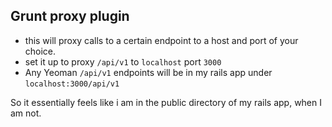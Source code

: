 ##  Grunt proxy plugin

- this will proxy calls to a certain endpoint to a host and port of your choice.
- set it up to proxy `/api/v1` to `localhost` port `3000`
- Any Yeoman `/api/v1` endpoints will be in my rails app under `localhost:3000/api/v1`
<aside class="notes">
So it essentially feels like i am in the public directory of my rails app, when I am not.
</aside>
